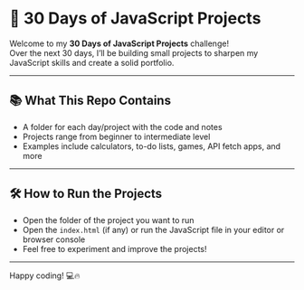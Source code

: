 # 🚀 30 Days of JavaScript Projects

Welcome to my **30 Days of JavaScript Projects** challenge!  
Over the next 30 days, I’ll be building small projects to sharpen my JavaScript skills and create a solid portfolio.

---

## 📚 What This Repo Contains

- A folder for each day/project with the code and notes  
- Projects range from beginner to intermediate level  
- Examples include calculators, to-do lists, games, API fetch apps, and more  

---

## 🛠 How to Run the Projects

- Open the folder of the project you want to run  
- Open the `index.html` (if any) or run the JavaScript file in your editor or browser console  
- Feel free to experiment and improve the projects!

---

Happy coding! 💻🔥
